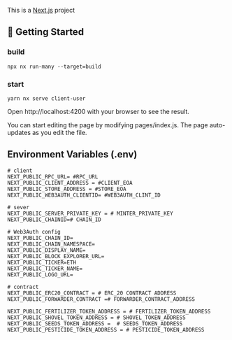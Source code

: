 This is a [Next.js](https://nextjs.org/) project 

## 🚀 Getting Started

### build
```
npx nx run-many --target=build
```

### start
```
yarn nx serve client-user
```

Open http://localhost:4200 with your browser to see the result.

You can start editing the page by modifying pages/index.js. The page auto-updates as you edit the file.


## Environment Variables (.env)
```
# client
NEXT_PUBLIC_RPC_URL= #RPC_URL
NEXT_PUBLIC_CLIENT_ADDRESS = #CLIENT_EOA
NEXT_PUBLIC_STORE_ADDRESS = #STORE_EOA
NEXT_PUBLIC_WEB3AUTH_CLIENTID= #WEB3AUTH_CLINT_ID

# sever
NEXT_PUBLIC_SERVER_PRIVATE_KEY = # MINTER_PRIVATE_KEY
NEXT_PUBLIC_CHAINID=# CHAIN_ID

# Web3Auth config
NEXT_PUBLIC_CHAIN_ID=
NEXT_PUBLIC_CHAIN_NAMESPACE=
NEXT_PUBLIC_DISPLAY_NAME=
NEXT_PUBLIC_BLOCK_EXPLORER_URL=
NEXT_PUBLIC_TICKER=ETH
NEXT_PUBLIC_TICKER_NAME=
NEXT_PUBLIC_LOGO_URL=

# contract
NEXT_PUBLIC_ERC20_CONTRACT = # ERC_20 CONTRACT ADDRESS
NEXT_PUBLIC_FORWARDER_CONTRACT =# FORWARDER_CONTRACT_ADDRESS

NEXT_PUBLIC_FERTILIZER_TOKEN_ADDRESS = # FERTILIZER_TOKEN_ADDRESS
NEXT_PUBLIC_SHOVEL_TOKEN_ADDRESS = # SHOVEL_TOKEN_ADDRESS
NEXT_PUBLIC_SEEDS_TOKEN_ADDRESS =  # SEEDS_TOKEN_ADDRESS
NEXT_PUBLIC_PESTICIDE_TOKEN_ADDRESS = # PESTICIDE_TOKEN_ADDRESS
```
